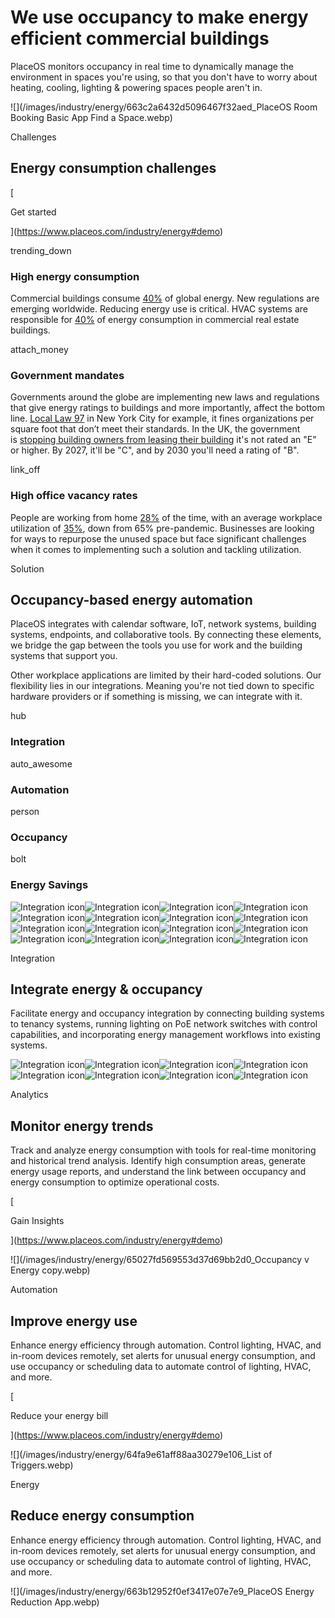 # We use occupancy to make energy efficient commercial buildings

PlaceOS monitors occupancy in real time to dynamically manage the environment in spaces you're using, so that you don't have to worry about heating, cooling, lighting & powering spaces people aren't in.

![](/images/industry/energy/663c2a6432d5096467f32aed_PlaceOS Room Booking Basic App Find a Space.webp)

Challenges

## Energy consumption challenges

[

Get started

](https://www.placeos.com/industry/energy#demo)

trending_down

### High energy consumption

Commercial buildings consume [40%](https://www.architecture2030.org/why-the-built-environment/) of global energy. New regulations are emerging worldwide. Reducing energy use is critical. HVAC systems are responsible for [40%](https://www.youtube.com/watch?v=EXSFGL_Ubd8) of energy consumption in commercial real estate buildings.

attach_money

### Government mandates

Governments around the globe are implementing new laws and regulations that give energy ratings to buildings and more importantly, affect the bottom line. [Local Law 97](https://www.nyc.gov/site/buildings/codes/ll97-greenhouse-gas-emissions-reductions.page#:~:text=Local%20Law%2097%20of%202019,coming%20into%20effect%20in%202030.) in New York City for example, it fines organizations per square foot that don’t meet their standards. In the UK, the government is [stopping building owners from leasing their building](https://www.placeos.com/blog/ps93bn-of-commercial-real-estate-is-at-risk-heres-what-to-do) it's not rated an "E" or higher. By 2027, it'll be "C", and by 2030 you'll need a rating of "B".

link_off

### High office vacancy rates

People are working from home [28%](https://wfhresearch.com/wp-content/uploads/2023/05/WFHResearch_updates_May2023.pdf) of the time, with an average workplace utilization of [35%](https://xysense.com/wp-content/uploads/2024/06/Workplace-Utilization-Index-Q214-Benchmarks-XY-Sense.pdf), down from 65% pre-pandemic. Businesses are looking for ways to repurpose the unused space but face significant challenges when it comes to implementing such a solution and tackling utilization.

Solution

## Occupancy-based energy automation

PlaceOS integrates with calendar software, IoT, network systems, building systems, endpoints, and collaborative tools. By connecting these elements, we bridge the gap between the tools you use for work and the building systems that support you.  
  
Other workplace applications are limited by their hard-coded solutions. Our flexibility lies in our integrations. Meaning you're not tied down to specific hardware providers or if something is missing, we can integrate with it.

hub

### Integration

auto_awesome

### Automation

person

### Occupancy

bolt

### Energy Savings

![Integration icon](https://cdn.prod.website-files.com/6171e55cb416782d0a8e7a4c/660223b80571724d0d6e4e82_Microsoft_365_Copilot_Icon.svg)![Integration icon](https://cdn.prod.website-files.com/6171e55cb416782d0a8e7a4c/63d9f37807193548ed802731_Outlook.svg)![Integration icon](https://cdn.prod.website-files.com/6171e55cb416782d0a8e7a4c/65e7bb58361851f6b794acf7_logitech%20icon.svg)![Integration icon](https://cdn.prod.website-files.com/6171e55cb416782d0a8e7a4c/65e7fa8fab4cd903e5d111a7_cdnlogo.com_ChatGPT.svg)![Integration icon](https://cdn.prod.website-files.com/6171e55cb416782d0a8e7a4c/65e7bb57ba1559d433585c06_icon-webex.svg)![Integration icon](https://cdn.prod.website-files.com/6171e55cb416782d0a8e7a4c/63d8a5aaa598175edee078d5_Google%20Calendar.svg)![Integration icon](https://cdn.prod.website-files.com/6171e55cb416782d0a8e7a4c/65e7bb56a9bffdd853cf11b7_Cisco%20Meraki%20Icon.svg)![Integration icon](https://cdn.prod.website-files.com/6171e55cb416782d0a8e7a4c/663b18c9a371fa8ac8deb8ab_HID_Global_logo.svg)![Integration icon](https://cdn.prod.website-files.com/6171e55cb416782d0a8e7a4c/663b0f1e8fdb02804ec7a161_ASHRAE%20BACnet%20Logo.svg)![Integration icon](https://cdn.prod.website-files.com/6171e55cb416782d0a8e7a4c/663b0f1e9192385aca2af9b3_Cisco%20Spaces.svg)![Integration icon](https://cdn.prod.website-files.com/6171e55cb416782d0a8e7a4c/663b0f1ef184646dcaa70b8f_axiom-co-logo-vector.svg)![Integration icon](https://cdn.prod.website-files.com/6171e55cb416782d0a8e7a4c/65e7bb574c93dc941427363c_kaiterra%20Icon.svg)![Integration icon](https://cdn.prod.website-files.com/6171e55cb416782d0a8e7a4c/64ffe38e220c9ddd47c77a35_lutron-electronics-vector-icon.svg)![Integration icon](https://cdn.prod.website-files.com/6171e55cb416782d0a8e7a4c/65e7bb581b5839d2cb197133_Lenel%20Icon.svg)![Integration icon](https://cdn.prod.website-files.com/6171e55cb416782d0a8e7a4c/65e7bb56c74df08d5c99447f_Gallagher%20Icon.svg)![Integration icon](https://cdn.prod.website-files.com/6171e55cb416782d0a8e7a4c/65e7bb560bfe481d5f07be56_crestron-logo%20icon.svg)

Integration

## Integrate energy & occupancy

Facilitate energy and occupancy integration by connecting building systems to tenancy systems, running lighting on PoE network switches with control capabilities, and incorporating energy management workflows into existing systems.

![Integration icon](https://cdn.prod.website-files.com/6171e55cb416782d0a8e7a4c/663b0f1e8fdb02804ec7a161_ASHRAE%20BACnet%20Logo.svg)![Integration icon](https://cdn.prod.website-files.com/6171e55cb416782d0a8e7a4c/663b18c9a371fa8ac8deb8ab_HID_Global_logo.svg)![Integration icon](https://cdn.prod.website-files.com/6171e55cb416782d0a8e7a4c/63928042e9d571829eff6194_MQTT.svg)![Integration icon](https://cdn.prod.website-files.com/6171e55cb416782d0a8e7a4c/663b0f1f8e04d0090ae51828_raritan-inc-logo-vector.svg)![Integration icon](https://cdn.prod.website-files.com/6171e55cb416782d0a8e7a4c/644b62524f223a2f7cf94e70_KNX.svg)![Integration icon](https://cdn.prod.website-files.com/6171e55cb416782d0a8e7a4c/663b0f1e9192385aca2af9b3_Cisco%20Spaces.svg)![Integration icon](https://cdn.prod.website-files.com/6171e55cb416782d0a8e7a4c/64ffc010cafa340908aecbf1_Siemens%20Icon.svg)![Integration icon](https://cdn.prod.website-files.com/6171e55cb416782d0a8e7a4c/65e7bb56a9bffdd853cf11b7_Cisco%20Meraki%20Icon.svg)

Analytics

## Monitor energy trends

Track and analyze energy consumption with tools for real-time monitoring and historical trend analysis. Identify high consumption areas, generate energy usage reports, and understand the link between occupancy and energy consumption to optimize operational costs.

[

Gain Insights

](https://www.placeos.com/industry/energy#demo)

![](/images/industry/energy/65027fd569553d37d69bb2d0_Occupancy v Energy copy.webp)

Automation

## Improve energy use

Enhance energy efficiency through automation. Control lighting, HVAC, and in-room devices remotely, set alerts for unusual energy consumption, and use occupancy or scheduling data to automate control of lighting, HVAC, and more.

[

Reduce your energy bill

](https://www.placeos.com/industry/energy#demo)

![](/images/industry/energy/64fa9e61aff88aa30279e106_List of Triggers.webp)

Energy

## Reduce energy consumption

Enhance energy efficiency through automation. Control lighting, HVAC, and in-room devices remotely, set alerts for unusual energy consumption, and use occupancy or scheduling data to automate control of lighting, HVAC, and more.

![](/images/industry/energy/663b12952f0ef3417e07e7e9_PlaceOS Energy Reduction App.webp)